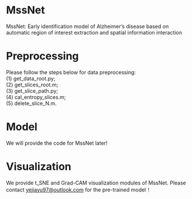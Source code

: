 # MssNet
MssNet: Early identification model of Alzheimer’s disease based on automatic region of interest extraction and spatial information interaction

# Preprocessing
Please follow the steps below for data preprocessing:<br>
(1) get_data_root.py;<br>
(2) get_slices_root.m;<br>
(3) get_slice_path.py;<br>
(4) cal_entropy_slices.m;<br>
(5)  delete_slice_N.m.<br>

# Model
We will provide the code for MssNet later!<br>

# Visualization
We provide t_SNE and Grad-CAM visualization modules of MssNet.
Please contact yejiayu97@outlook.com for the pre-trained model！
